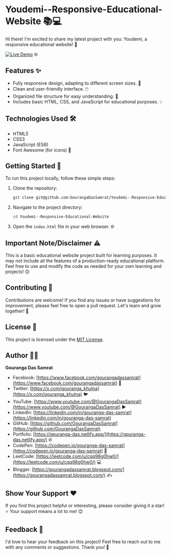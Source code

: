 # Youdemi--Responsive-Educational-Website 📚💻

Hi there! I'm excited to share my latest project with you: Youdemi, a responsive educational website! 🚀

[![Live Demo](https://img.shields.io/badge/Live%20Demo-Visit-brightgreen)](https://youdemibygouranga.netlify.app/) 🌐

## Features ✨

* Fully responsive design, adapting to different screen sizes. 📱
* Clean and user-friendly interface. 🖱️
* Organized file structure for easy understanding. 📂
* Includes basic HTML, CSS, and JavaScript for educational purposes. 💡

## Technologies Used 🛠️

* HTML5
* CSS3
* JavaScript (ES6)
* Font Awesome (for icons) 🎨

## Getting Started 🚀

To run this project locally, follow these simple steps:

1.  Clone the repository:
    ```bash
    git clone git@github.com:GourangaDasSamrat/Youdemi--Responsive-Educational-Website.git
    ```
2.  Navigate to the project directory:
    ```bash
    cd Youdemi--Responsive-Educational-Website
    ```
3.  Open the `index.html` file in your web browser. 🌐

## Important Note/Disclaimer ⚠️

This is a basic educational website project built for learning purposes. It may not include all the features of a production-ready educational platform. Feel free to use and modify the code as needed for your own learning and projects! 😊

## Contributing 🤝

Contributions are welcome! If you find any issues or have suggestions for improvement, please feel free to open a pull request. Let's learn and grow together! 🌱

## License 📄

This project is licensed under the [MIT License](LICENSE).

## Author 🧑‍💻

**Gouranga Das Samrat**

* Facebook: [https://www.facebook.com/gourangadassamrat](https://www.facebook.com/gourangadassamrat) 👤
* Twitter: [https://x.com/gouranga_khulna](https://x.com/gouranga_khulna) 🐦
* YouTube: [https://www.youtube.com/@GourangaDasSamrat](https://www.youtube.com/@GourangaDasSamrat) ▶️
* LinkedIn: [https://linkedin.com/in/gouranga-das-samrat](https://linkedin.com/in/gouranga-das-samrat) 
* GitHub: [https://github.com/GourangaDasSamrat](https://github.com/GourangaDasSamrat) 
* Portfolio: [https://gpuranga-das.netlify.app/](https://gpuranga-das.netlify.app/) 🌐
* CodePen: [https://codepen.io/gouranga-das-samrat](https://codepen.io/gouranga-das-samrat) 🎨
* LeetCode: [https://leetcode.com/u/cqq98g0hw0/](https://leetcode.com/u/cqq98g0hw0/) 💻
* Blogger: [https://gourangadassamrat.blogspot.com/](https://gourangadassamrat.blogspot.com/) ✍️

## Show Your Support ❤️

If you find this project helpful or interesting, please consider giving it a star! ⭐ Your support means a lot to me! 😊

## Feedback 💬

I'd love to hear your feedback on this project! Feel free to reach out to me with any comments or suggestions. Thank you! 🙏
